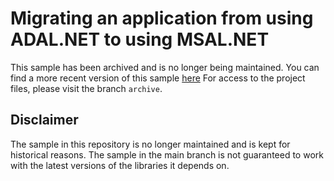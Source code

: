 # Migrating an application from using ADAL.NET to using MSAL.NET

This sample has been archived and is no longer being maintained. You can find a more recent version of this sample [here](https://github.com/Azure-Samples/ms-identity-docs-code-dotnet)
For access to the project files, please visit the branch `archive`.

## Disclaimer
The sample in this repository is no longer maintained and is kept for historical reasons. The sample in the main branch is not guaranteed to work with the latest versions of the libraries it depends on.